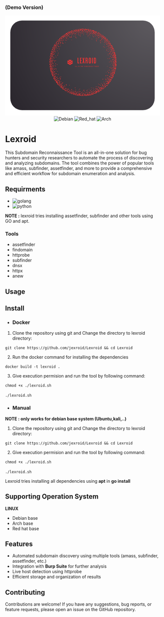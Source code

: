 <h3>(Demo Version)</h3>
<div align='center'>
  
  
![Lexroid_logo](https://github.com/jexroid/jexroid/blob/main/img/image.png)
  <br>
![Debian](https://img.shields.io/badge/Debian-red?logo=Debian&logoColor=white&style=for-the-badge)
![Red_hat](https://img.shields.io/badge/red%20hat-black?logo=red%20hat&logoColor=red&style=for-the-badge)
![Arch](https://img.shields.io/badge/Arch-blue?logo=arch%20linux&logoColor=white&style=for-the-badge)
  
</div>

# Lexroid
This Subdomain Reconnaissance Tool is an all-in-one solution for bug hunters and security researchers to automate the process of discovering and analyzing subdomains. The tool combines the power of popular tools like amass, subfinder, assetfinder, and more to provide a comprehensive and efficient workflow for subdomain enumeration and analysis.


## Requirments
- ![golang](https://img.shields.io/badge/Go-1.20.0%20%3C=-green?logo=go&logoColor=white&style=for-the-badge)
- ![python](https://img.shields.io/badge/python-3.6%20%3C=-blue?logo=python&logoColor=white&style=for-the-badge)

**NOTE :** lexroid tries installing assetfinder, subfinder and other tools using GO and apt.
### Tools
- assetfinder
- findomain
- httprobe
- subfinder
- dnsx
- httpx
- anew

## Usage

## Install
- ### Docker

1. Clone the repository using git and Change the directory to lexroid directory:
```
git clone https://github.com/jexroid/Lexroid && cd Lexroid
```
2. Run the docker command for installing the dependencies
```
docker build -t lexroid .
```
3. Give execution permision and run the tool by following command:
```
chmod +x ./lexroid.sh

./lexroid.sh
```
- ### Manual
**NOTE : only works for debian base system (Ubuntu,kali,..)**
1. Clone the repository using git and Change the directory to lexroid directory:
```
git clone https://github.com/jexroid/Lexroid && cd Lexroid
```
2. Give execution permision and run the tool by following command:
```
chmod +x ./lexroid.sh

./lexroid.sh
```
Lexroid tries installing all dependencies using **apt** in **go install**

## Supporting Operation System
**LINUX**
- Debian base
- Arch base
- Red hat base

## Features
- Automated subdomain discovery using multiple tools (amass, subfinder, assetfinder, etc.)
- Integration with **Burp Suite** for further analysis
- Live host detection using httprobe
- Efficient storage and organization of results

## Contributing
Contributions are welcome! If you have any suggestions, bug reports, or feature requests, please open an issue on the GitHub repository.
